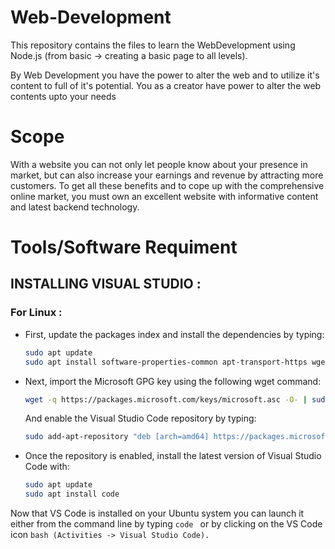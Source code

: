 # Web-Development
This repository contains the files to learn the WebDevelopment using Node.js (from basic -> creating a basic page to all levels).

By Web Development you have the power to alter the web and to utilize it's content to full of it's potential. You as a creator have power to alter the web contents upto your needs

# Scope
With a website you can not only let people know about your presence in market, but can also increase your earnings and revenue by attracting more customers. To get all these benefits and to cope up with the comprehensive online market, you must own an excellent website with informative content and latest backend technology.

# Tools/Software Requiment #
## INSTALLING VISUAL STUDIO : 
### For Linux :
   - First, update the packages index and install the dependencies by typing:
      ```bash
      sudo apt update
      sudo apt install software-properties-common apt-transport-https wget
      ```
   - Next, import the Microsoft GPG key using the following wget command:
      ```bash
      wget -q https://packages.microsoft.com/keys/microsoft.asc -O- | sudo apt-key add -
      ```
      And enable the Visual Studio Code repository by typing:
      ```bash
      sudo add-apt-repository "deb [arch=amd64] https://packages.microsoft.com/repos/vscode stable main"
      ```
   - Once the repository is enabled, install the latest version of Visual Studio Code with:
      ```bash
      sudo apt update
      sudo apt install code
      ```
      
Now that VS Code is installed on your Ubuntu system you can launch it either from the command line by typing ```code ``` or by clicking on the VS Code icon ```bash (Activities -> Visual Studio Code). ```
      
         

